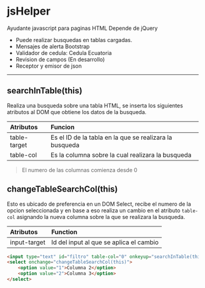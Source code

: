 # jsHelper

Ayudante javascript para paginas HTML
Depende de jQuery

* Puede realizar busquedas en tablas cargadas.
* Mensajes de alerta Bootstrap
* Validador de cedula: Cedula Ecuatoria
* Revision de campos (En desarrollo)
* Receptor y emisor de json

***

## searchInTable(this)

Realiza una busqueda sobre una tabla HTML, se inserta los siguientes atributos al DOM que obtiene los datos de la busqueda.

| Atributos    | Funcion                                                    |
|:------------ |:---------------------------------------------------------- |
| table-target | Es el ID de la tabla en la que se realizara la busqueda    |
| table-col    | Es la columna sobre la cual realizara la busqueda          |

> El numero de las columnas comienza desde 0

## changeTableSearchCol(this)

Esto es ubicado de preferencia en un DOM Select, recibe el numero de la opcion seleccionada y en base a eso realiza un cambio en el atributo `table-col` asignando la nueva columna sobre la que se realizara la busqueda.

| Atributos    | Function                                |
|:------------ |:--------------------------------------- |
| input-target | Id del input al que se aplica el cambio |

```html
<input type="text" id="filtro" table-col="0" onkeyup="searchInTable(this)">
<select onchange="changeTableSearchCol(this)">
    <option value="1">Columna 2</option>
    <option value="2">Columna 3</option>
</select>
```